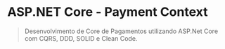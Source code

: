 # ASP.NET Core - Payment Context

> Desenvolvimento de Core de Pagamentos utilizando ASP.Net Core com CQRS, DDD, SOLID e Clean Code.
